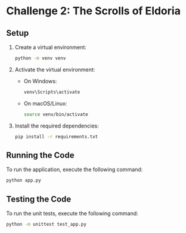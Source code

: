 # Challenge 2: The Scrolls of Eldoria

## Setup

1. Create a virtual environment:
    ```bash
    python -m venv venv
    ```

2. Activate the virtual environment:
    - On Windows:
        ```bash
        venv\Scripts\activate
        ```
    - On macOS/Linux:
        ```bash
        source venv/bin/activate
        ```

3. Install the required dependencies:
    ```bash
    pip install -r requirements.txt
    ```

## Running the Code

To run the application, execute the following command:
```bash
python app.py
```

## Testing the Code

To run the unit tests, execute the following command:
```bash
python -m unittest test_app.py
```
